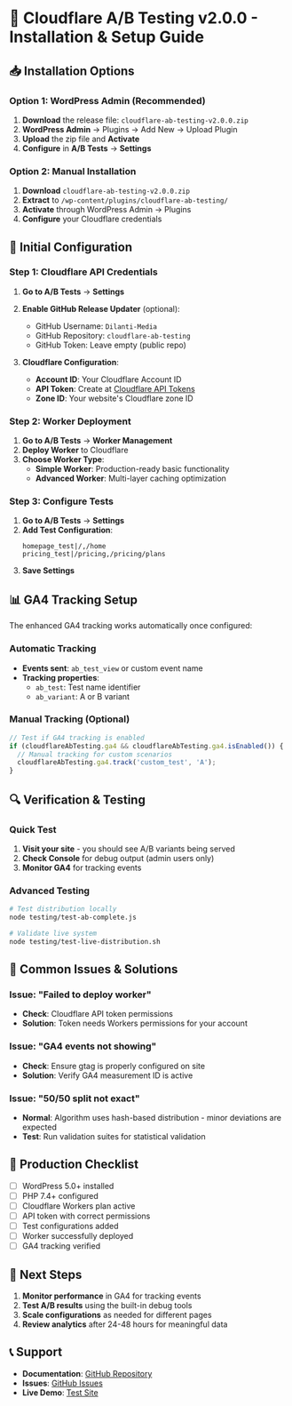 # 🚀 Cloudflare A/B Testing v2.0.0 - Installation & Setup Guide

## 📥 Installation Options

### Option 1: WordPress Admin (Recommended)
1. **Download** the release file: `cloudflare-ab-testing-v2.0.0.zip`
2. **WordPress Admin** → Plugins → Add New → Upload Plugin
3. **Upload** the zip file and **Activate**
4. **Configure** in **A/B Tests** → **Settings**

### Option 2: Manual Installation
1. **Download** `cloudflare-ab-testing-v2.0.0.zip`
2. **Extract** to `/wp-content/plugins/cloudflare-ab-testing/`
3. **Activate** through WordPress Admin → Plugins
4. **Configure** your Cloudflare credentials

## 🔧 Initial Configuration

### Step 1: Cloudflare API Credentials
1. **Go to A/B Tests** → **Settings**
2. **Enable GitHub Release Updater** (optional):
   - GitHub Username: `Dilanti-Media`
   - GitHub Repository: `cloudflare-ab-testing`
   - GitHub Token: Leave empty (public repo)

3. **Cloudflare Configuration**:
   - **Account ID**: Your Cloudflare Account ID
   - **API Token**: Create at [Cloudflare API Tokens](https://dash.cloudflare.com/profile/api-tokens)
   - **Zone ID**: Your website's Cloudflare zone ID

### Step 2: Worker Deployment
1. **Go to A/B Tests** → **Worker Management**
2. **Deploy Worker** to Cloudflare
3. **Choose Worker Type**:
   - **Simple Worker**: Production-ready basic functionality
   - **Advanced Worker**: Multi-layer caching optimization

### Step 3: Configure Tests
1. **Go to A/B Tests** → **Settings**
2. **Add Test Configuration**:
   ```
   homepage_test|/,/home
   pricing_test|/pricing,/pricing/plans
   ```
3. **Save Settings**

## 📊 GA4 Tracking Setup

The enhanced GA4 tracking works automatically once configured:

### Automatic Tracking
- **Events sent**: `ab_test_view` or custom event name
- **Tracking properties**:
  - `ab_test`: Test name identifier
  - `ab_variant`: A or B variant

### Manual Tracking (Optional)
```javascript
// Test if GA4 tracking is enabled
if (cloudflareAbTesting.ga4 && cloudflareAbTesting.ga4.isEnabled()) {
  // Manual tracking for custom scenarios
  cloudflareAbTesting.ga4.track('custom_test', 'A');
}
```

## 🔍 Verification & Testing

### Quick Test
1. **Visit your site** - you should see A/B variants being served
2. **Check Console** for debug output (admin users only)
3. **Monitor GA4** for tracking events

### Advanced Testing
```bash
# Test distribution locally
node testing/test-ab-complete.js

# Validate live system
node testing/test-live-distribution.sh
```

## 🚨 Common Issues & Solutions

### Issue: "Failed to deploy worker"
- **Check**: Cloudflare API token permissions
- **Solution**: Token needs Workers permissions for your account

### Issue: "GA4 events not showing"
- **Check**: Ensure gtag is properly configured on site
- **Solution**: Verify GA4 measurement ID is active

### Issue: "50/50 split not exact"
- **Normal**: Algorithm uses hash-based distribution - minor deviations are expected
- **Test**: Run validation suites for statistical validation

## 📱 Production Checklist

- [ ] WordPress 5.0+ installed
- [ ] PHP 7.4+ configured
- [ ] Cloudflare Workers plan active
- [ ] API token with correct permissions
- [ ] Test configurations added
- [ ] Worker successfully deployed
- [ ] GA4 tracking verified

## 🎯 Next Steps

1. **Monitor performance** in GA4 for tracking events
2. **Test A/B results** using the built-in debug tools
3. **Scale configurations** as needed for different pages
4. **Review analytics** after 24-48 hours for meaningful data

## 📞 Support

- **Documentation**: [GitHub Repository](https://github.com/Dilanti-Media/cloudflare-ab-testing)
- **Issues**: [GitHub Issues](https://github.com/Dilanti-Media/cloudflare-ab-testing/issues)
- **Live Demo**: [Test Site](https://cloudflare-ab-testing.dilanti.media/)